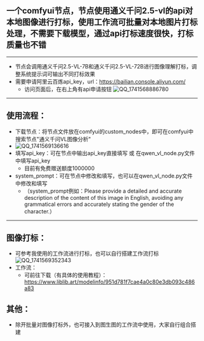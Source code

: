 ## 一个comfyui节点，节点使用通义千问2.5-vl的api对本地图像进行打标，使用工作流可批量对本地图片打标处理，不需要下载模型，通过api打标速度很快，打标质量也不错
***
* 节点会调用通义千问2.5-VL-7B和通义千问2.5-VL-72B进行图像理解打标，调整系统提示词可输出不同打标效果
* 需要申请阿里云百炼api_key，url：https://bailian.console.aliyun.com/
  * 访问页面后，在右上角有api申请按钮
![QQ_1741568886780](https://github.com/user-attachments/assets/6ede3590-5bff-42cf-89d4-db1c61bc1e4d)
***
## 使用流程：
* 下载节点：将节点文件放在comfyui的custom_nodes中，即可在comfyui中搜索节点"通义千问VL图像分析"
* ![QQ_1741569136616](https://github.com/user-attachments/assets/75189e81-9fda-4254-a6fe-5fdbb3b038b3)
* 填写api_key：可在节点中输出api_key直接填写 或 在qwen_vl_node.py文件中填写api_key
  * 目前有免费赠送额度1000000
* system_prompt：可在节点中修改和填写，也可以在qwen_vl_node.py文件中修改和填写
  * （system_prompt例如：Please provide a detailed and accurate description of the content of this image in English, avoiding any grammatical errors and accurately stating the gender of the character.）
***
## 图像打标：
* 可参考我使用的工作流进行打标，也可以自行搭建工作流打标
![QQ_1741569352343](https://github.com/user-attachments/assets/a9f78266-b0e1-46ad-97f8-0a1377e9d072)
* 工作流：
  * 可前往下载（有具体的使用教程）：https://www.liblib.art/modelinfo/951d781f7cae4a0c80e3db093c486a83
## 其他：
* 除开批量对图像打标外，也可接入到图生图的工作流中使用，大家自行组合搭建
